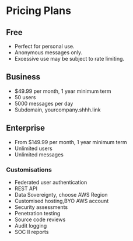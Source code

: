 # Pricing Plans

## Free

- Perfect for personal use.
- Anonymous messages only.
- Excessive use may be subject to rate limiting.

## Business

- $49.99 per month, 1 year minimum term
- 50 users
- 5000 messages per day
- Subdomain, yourcompany.shhh.link

## Enterprise

- From $149.99 per month, 1 year minimum term
- Unlimited users
- Unlimited  messages


### Customisations
  - Federated user authentication
  - REST API
  - Data Sovereignty, choose AWS Region
  - Customised hosting,BYO AWS account
  - Security assessments
  - Penetration testing
  - Source code reviews
  - Audit logging
  - SOC II reports